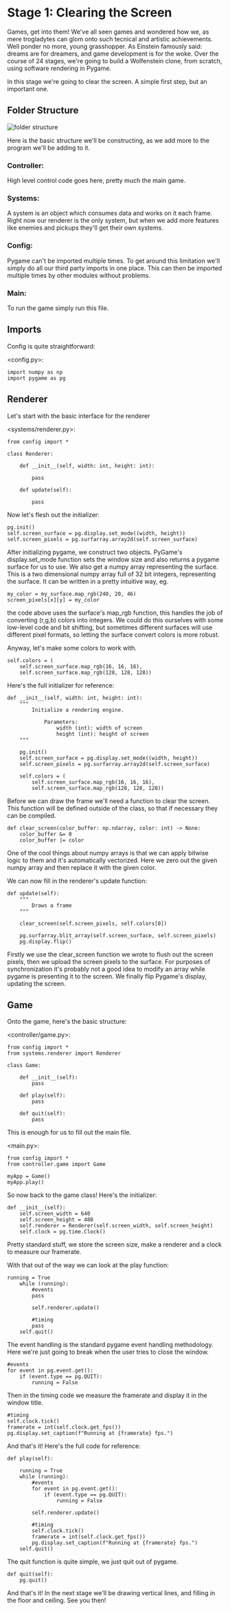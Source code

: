# Stage 1: Clearing the Screen
Games, get into them! We've all seen games and wondered how we, as mere trogladytes can glom onto such tecnical and artistic achievements. Well ponder no more, young grasshopper. As Einstein famously said: dreams are for dreamers, and game development is for the woke. Over the course of 24 stages, we're going to build a Wolfenstein clone, from scratch, using software rendering in Pygame.


In this stage we're going to clear the screen. A simple first step, but an important one.

## Folder Structure
![folder structure](./folder_structure.png)

Here is the basic structure we'll be constructing, as we add more to the program we'll be adding to it.

### Controller:
High level control code goes here, pretty much the main game.

### Systems:
A system is an object which consumes data and works on it each frame. Right now our renderer is the only system, but when we add more features like enemies and pickups they'll get their own systems.

### Config:
Pygame can't be imported multiple times. To get around this limitation we'll simply do all our third party imports in one place. This can then be imported multiple times by other modules without problems.

### Main:
To run the game simply run this file.

## Imports
Config is quite straightforward:

<config.py>:
```
import numpy as np
import pygame as pg
```

## Renderer
Let's start with the basic interface for the renderer

<systems/renderer.py>:
```
from config import *

class Renderer:

    def __init__(self, width: int, height: int):
        
        pass
    
    def update(self):
        
        pass
```

Now let's flesh out the initializer:

```
pg.init()
self.screen_surface = pg.display.set_mode((width, height))
self.screen_pixels = pg.surfarray.array2d(self.screen_surface)
```

After initializing pygame, we construct two objects. PyGame's display.set_mode function sets the window size and also returns a pygame surface for us to use.
We also get a numpy array representing the surface. This is a two dimensional numpy array full of 32 bit integers, representing the surface. It can be written in a pretty intuitive way, eg.
```
my_color = my_surface.map_rgb(240, 20, 46)
screen_pixels[x][y] = my_color
```
the code above uses the surface's map_rgb function, this handles the job of converting (r,g,b) colors into integers. We could do this ourselves with some low-level code and bit shifting, but sometimes different surfaces will use different pixel formats, so letting the surface convert colors is more robust.

Anyway, let's make some colors to work with.
```
self.colors = (
    self.screen_surface.map_rgb(16, 16, 16), 
    self.screen_surface.map_rgb(128, 128, 128))
```

Here's the full initializer for reference:
```
def __init__(self, width: int, height: int):
    """
        Initialize a rendering engine.
        
            Parameters:
                width (int): width of screen
                height (int): height of screen
    """

    pg.init()
    self.screen_surface = pg.display.set_mode((width, height))
    self.screen_pixels = pg.surfarray.array2d(self.screen_surface)

    self.colors = (
        self.screen_surface.map_rgb(16, 16, 16), 
        self.screen_surface.map_rgb(128, 128, 128))
```

Before we can draw the frame we'll need a function to clear the screen. This function will be defined outside of the class, so that if necessary they can be compiled.

```
def clear_screen(color_buffer: np.ndarray, color: int) -> None:
    color_buffer &= 0
    color_buffer |= color
```
One of the cool things about numpy arrays is that we can apply bitwise logic to them and it's automatically vectorized. Here we zero out the given numpy array and then replace it with the given color.

We can now fill in the renderer's update function:
```
def update(self):
    """
        Draws a frame
    """

    clear_screen(self.screen_pixels, self.colors[0])
        
    pg.surfarray.blit_array(self.screen_surface, self.screen_pixels)
    pg.display.flip()
```

Firstly we use the clear_screen function we wrote to flush out the screen pixels, then we upload the screen pixels to the surface. For purposes of synchronization it's probably not a good idea to modify an array while pygame is presenting it to the screen. We finally flip Pygame's display, updating the screen.

## Game
Onto the game, here's the basic structure:

<controller/game.py>:
```
from config import *
from systems.renderer import Renderer

class Game:

    def __init__(self):
        pass
    
    def play(self):
        pass
    
    def quit(self):
        pass
```

This is enough for us to fill out the main file.

<main.py>:
```
from config import *
from controller.game import Game

myApp = Game()
myApp.play()
```

So now back to the game class! Here's the initializer:
```
def __init__(self):
    self.screen_width = 640
    self.screen_height = 480
    self.renderer = Renderer(self.screen_width, self.screen_height)
    self.clock = pg.time.Clock()
```

Pretty standard stuff, we store the screen size, make a renderer and a clock to measure our framerate.

With that out of the way we can look at the play function:
```
running = True
    while (running):
        #events
        pass
        
        self.renderer.update()

        #timing
        pass
    self.quit()
```

The event handling is the standard pygame event handling methodology. Here we're just going to break when the user tries to close the window.
```
#events
for event in pg.event.get():
    if (event.type == pg.QUIT):
        running = False
```

Then in the timing code we measure the framerate and display it in the window title.
```
#timing
self.clock.tick()
framerate = int(self.clock.get_fps())
pg.display.set_caption(f"Running at {framerate} fps.")
```

And that's it! Here's the full code for reference:
```
def play(self):

    running = True
    while (running):
        #events
        for event in pg.event.get():
            if (event.type == pg.QUIT):
                running = False
        
        self.renderer.update()

        #timing
        self.clock.tick()
        framerate = int(self.clock.get_fps())
        pg.display.set_caption(f"Running at {framerate} fps.")
    self.quit()
```

The quit function is quite simple, we just quit out of pygame.
```
def quit(self):
    pg.quit()
```

And that's it! In the next stage we'll be drawing vertical lines, and filling in the floor and ceiling. See you then!
